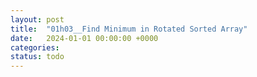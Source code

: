 ```yaml
---
layout: post
title:  "01h03__Find Minimum in Rotated Sorted Array"
date:   2024-01-01 00:00:00 +0000
categories: 
status: todo
---
```


